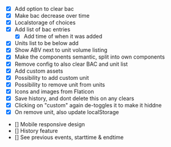- [x] Add option to clear bac
- [x] Make bac decrease over time
- [x] Localstorage of choices
- [x] Add list of bac entries
  - [x] Add time of when it was added
- [x] Units list to be below add
- [x] Show ABV next to unit volume listing
- [x] Make the components semantic, split into own components
- [x] Remove config to also clear BAC and unit list
- [x] Add custom assets
- [x] Possibility to add custom unit
- [x] Possibility to remove unit from units
- [x] Icons and images from Flaticon
- [x] Save history, and dont delete this on any clears
- [x] Clicking on "custom" again de-toggles it to make it hiddne
- [x] On remove unit, also update localStorage
- [] Mobile responsive design
- [] History feature
- [] See previous events, starttime & endtime

